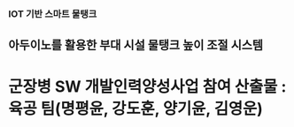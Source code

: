 ### IOT 기반 스마트 물탱크
## 아두이노를 활용한 부대 시설 물탱크 높이 조절 시스템
# 군장병 SW 개발인력양성사업 참여 산출물 : 육공 팀(명평윤, 강도훈, 양기윤, 김영운)
